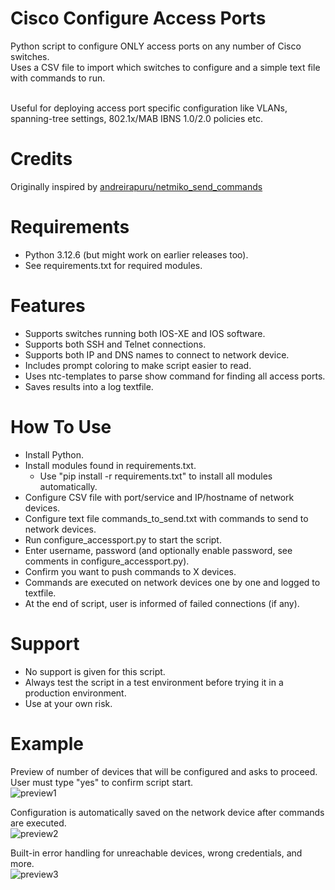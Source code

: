 # Cisco Configure Access Ports
Python script to configure ONLY access ports on any number of Cisco switches.<br> 
Uses a CSV file to import which switches to configure and a simple text file with commands to run.<br><br>

Useful for deploying access port specific configuration like VLANs, spanning-tree settings, 802.1x/MAB IBNS 1.0/2.0 policies etc.<br>

# Credits
Originally inspired by [andreirapuru/netmiko_send_commands](https://github.com/andreirapuru/netmiko_send_commands)<br>

# Requirements
- Python 3.12.6 (but might work on earlier releases too).<br>
- See requirements.txt for required modules.<br>

# Features
- Supports switches running both IOS-XE and IOS software. 
- Supports both SSH and Telnet connections.
- Supports both IP and DNS names to connect to network device.
- Includes prompt coloring to make script easier to read.
- Uses ntc-templates to parse show command for finding all access ports.
- Saves results into a log textfile.

# How To Use
- Install Python.
- Install modules found in requirements.txt.
  - Use "pip install -r requirements.txt" to install all modules automatically.
- Configure CSV file with port/service and IP/hostname of network devices.
- Configure text file commands_to_send.txt with commands to send to network devices.
- Run configure_accessport.py to start the script.
- Enter username, password (and optionally enable password, see comments in configure_accessport.py).
- Confirm you want to push commands to X devices.
- Commands are executed on network devices one by one and logged to textfile.
- At the end of script, user is informed of failed connections (if any).

# Support
- No support is given for this script.
- Always test the script in a test environment before trying it in a production environment. 
- Use at your own risk.

# Example

Preview of number of devices that will be configured and asks to proceed.
User must type "yes" to confirm script start.<br>
![preview1](https://github.com/user-attachments/assets/ce6e073e-10f9-490a-b96d-c22790c9fa10)

Configuration is automatically saved on the network device after commands are executed.<br>
![preview2](https://github.com/user-attachments/assets/b6de6f86-8031-4bb0-bb88-9a7b1ed60963)

Built-in error handling for unreachable devices, wrong credentials, and more.<br>
![preview3](https://github.com/user-attachments/assets/aaea0195-efba-4313-aa10-d64dab3c1867)



